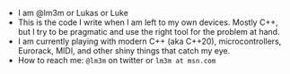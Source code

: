 - I am @lm3m or Lukas or Luke
- This is the code I write when I am left to my own devices. Mostly C++, but I try to be pragmatic and use the right tool for the problem at hand.
- I am currently playing with modern C++ (aka C++20), microcontrollers, Eurorack, MIDI, and other shiny things that catch my eye.
- How to reach me: `@lm3m` on twitter or `lm3m at msn.com`

<!---
lm3m/lm3m is a ✨ special ✨ repository because its `README.md` (this file) appears on your GitHub profile.
You can click the Preview link to take a look at your changes.
--->
